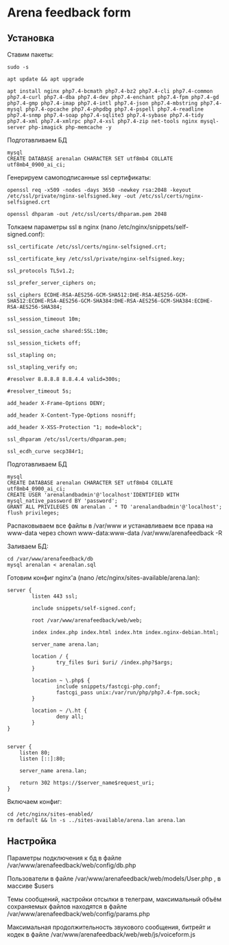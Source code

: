 # Arena feedback form #

## Установка ##


Ставим пакеты:

```
sudo -s

apt update && apt upgrade

apt install nginx php7.4-bcmath php7.4-bz2 php7.4-cli php7.4-common php7.4-curl php7.4-dba php7.4-dev php7.4-enchant php7.4-fpm php7.4-gd php7.4-gmp php7.4-imap php7.4-intl php7.4-json php7.4-mbstring php7.4-mysql php7.4-opcache php7.4-phpdbg php7.4-pspell php7.4-readline php7.4-snmp php7.4-soap php7.4-sqlite3 php7.4-sybase php7.4-tidy php7.4-xml php7.4-xmlrpc php7.4-xsl php7.4-zip net-tools nginx mysql-server php-imagick php-memcache -y
```

Подготавливаем БД

```
mysql
CREATE DATABASE arenalan CHARACTER SET utf8mb4 COLLATE utf8mb4_0900_ai_ci;
```

Генерируем самоподписанные ssl сертификаты:

```
openssl req -x509 -nodes -days 3650 -newkey rsa:2048 -keyout /etc/ssl/private/nginx-selfsigned.key -out /etc/ssl/certs/nginx-selfsigned.crt

openssl dhparam -out /etc/ssl/certs/dhparam.pem 2048
```

Толкаем параметры ssl в nginx (nano /etc/nginx/snippets/self-signed.conf):

```
ssl_certificate /etc/ssl/certs/nginx-selfsigned.crt;

ssl_certificate_key /etc/ssl/private/nginx-selfsigned.key;

ssl_protocols TLSv1.2;

ssl_prefer_server_ciphers on;

ssl_ciphers ECDHE-RSA-AES256-GCM-SHA512:DHE-RSA-AES256-GCM-SHA512:ECDHE-RSA-AES256-GCM-SHA384:DHE-RSA-AES256-GCM-SHA384:ECDHE-RSA-AES256-SHA384;

ssl_session_timeout 10m;

ssl_session_cache shared:SSL:10m;

ssl_session_tickets off;

ssl_stapling on;

ssl_stapling_verify on;

#resolver 8.8.8.8 8.8.4.4 valid=300s;

#resolver_timeout 5s;

add_header X-Frame-Options DENY;

add_header X-Content-Type-Options nosniff;

add_header X-XSS-Protection "1; mode=block";

ssl_dhparam /etc/ssl/certs/dhparam.pem;

ssl_ecdh_curve secp384r1;

```

Подготавливаем БД

```
mysql
CREATE DATABASE arenalan CHARACTER SET utf8mb4 COLLATE utf8mb4_0900_ai_ci;
CREATE USER 'arenalandbadmin'@'localhost'IDENTIFIED WITH mysql_native_password BY 'password';
GRANT ALL PRIVILEGES ON arenalan . * TO 'arenalandbadmin'@'localhost';
flush privileges;
```

Распаковываем все файлы в /var/www и устанавливаем все права на www-data через chown www-data:www-data /var/www/arenafeedback -R

Заливаем БД:

```
cd /var/www/arenafeedback/db
mysql arenalan < arenalan.sql
```

Готовим конфиг nginx'a (nano /etc/nginx/sites-available/arena.lan):

```
server {
        listen 443 ssl;

        include snippets/self-signed.conf;

        root /var/www/arenafeedback/web/web;

        index index.php index.html index.htm index.nginx-debian.html;

        server_name arena.lan;

        location / {
                try_files $uri $uri/ /index.php?$args;
        }

        location ~ \.php$ {
                include snippets/fastcgi-php.conf;
                fastcgi_pass unix:/var/run/php/php7.4-fpm.sock;
        }

        location ~ /\.ht {
                deny all;
        }
}


server {
    listen 80;
    listen [::]:80;

    server_name arena.lan;

    return 302 https://$server_name$request_uri;
}

```

Включаем конфиг:

```
cd /etc/nginx/sites-enabled/
rm default && ln -s ../sites-available/arena.lan arena.lan
```

## Настройка ##

Параметры подключения к бд в файле /var/www/arenafeedback/web/config/db.php

Пользователи в файле /var/www/arenafeedback/web/models/User.php , в массиве $users

Темы сообщений, настройки отсылки в телеграм, максимальный объём сохраняемых файлов находятся в файле /var/www/arenafeedback/web/config/params.php

Максимальная продолжительность звукового сообщения, битрейт и кодек в файле /var/www/arenafeedback/web/web/js/voiceform.js